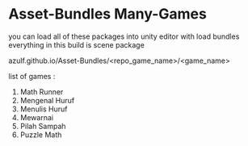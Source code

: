 # Asset-Bundles Many-Games
you can load all of these packages into unity editor with load bundles
everything in this build is scene package


azulf.github.io/Asset-Bundles/<repo_game_name>/<game_name>

list of games : 
1. Math Runner
2. Mengenal Huruf
3. Menulis Huruf
4. Mewarnai
5. Pilah Sampah
6. Puzzle Math



